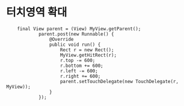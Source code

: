 # 터치영역 확대

        final View parent = (View) MyView.getParent();
                parent.post(new Runnable() {
                    @Override
                    public void run() {
                        Rect r = new Rect();
                        MyView.getHitRect(r);
                        r.top -= 600;
                        r.bottom += 600;
                        r.left -= 600;
                        r.right += 600;
                        parent.setTouchDelegate(new TouchDelegate(r, MyView));
                    }
                });
